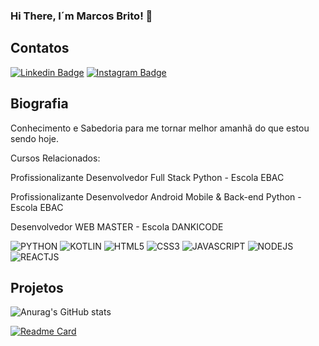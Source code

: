 ### Hi There, I´m Marcos Brito! 👋
## Contatos

[![Linkedin Badge](https://img.shields.io/badge/LinkedIn-0077B5?style=for-the-badge&logo=linkedin&logoColor=white&link=https://www.linkedin.com/in/marcos-brito/)](https://www.linkedin.com/in/marcos-brito-635885b9/)  [![Instagram Badge](https://img.shields.io/badge/Instagram-E4405F?style=for-the-badge&logo=instagram&logoColor=white&link=https://www.instagram.com/brito063/)](https://www.instagram.com/brito063/)


## Biografia

Conhecimento e Sabedoria para me tornar melhor amanhã do que estou sendo hoje. <p>
Cursos Relacionados: </p>
Profissionalizante Desenvolvedor Full Stack Python - Escola EBAC <p></p>
Profissionalizante Desenvolvedor Android Mobile & Back-end Python - Escola EBAC <p></p>
Desenvolvedor WEB MASTER - Escola DANKICODE <p></p>

![PYTHON](https://img.shields.io/badge/Python-FFD43B?style=for-the-badge&logo=python&logoColor=blue)
![KOTLIN](https://img.shields.io/badge/Kotlin-0095D5?&style=for-the-badge&logo=kotlin&logoColor=white)
![HTML5](https://img.shields.io/badge/HTML5-E34F26?style=for-the-badge&logo=html5&logoColor=white)
![CSS3](https://img.shields.io/badge/CSS3-1572B6?style=for-the-badge&logo=css3&logoColor=white)
![JAVASCRIPT](https://img.shields.io/badge/JavaScript-323330?style=for-the-badge&logo=javascript&logoColor=F7DF1E)
![NODEJS](https://img.shields.io/badge/Node.js-339933?style=for-the-badge&logo=nodedotjs&logoColor=white)
![REACTJS](https://img.shields.io/badge/React-20232A?style=for-the-badge&logo=react&logoColor=61DAFB)

## Projetos
![Anurag's GitHub stats](https://github-readme-stats.vercel.app/api?username=BritoM063&show_icons=true&theme=dracula)

[![Readme Card](https://github-readme-stats.vercel.app/api/pin/?username=BritoM063&repo=devweekgit.github.io)](https://github.com/BritoM063/devweekgit.github.io)


